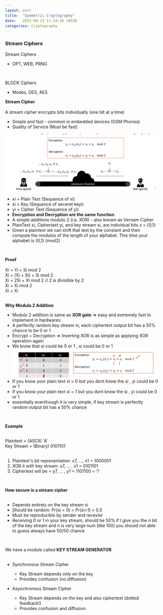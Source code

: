 ```yaml
---
layout: post
title:  "Symmetric Cryptography"
date:   2021-09-21 11:24:36 +0530
categories: Cryptography
---
```


### **Stream Ciphers** <br/>


Stream Ciphers <br/>
- OPT, WEB, PRNG <br/>
<br/>

BLOCK Ciphers <br/>
- Modes, DES, AES <br/>

**Stream Cipher** <br/>
<br/>
A stream cipher encrypts bits individually (one bit at a time) <br/>
- Simple and fast - common in embedded devices (GSM Phones) <br/>
- Quality of Service (Must be fast) <br/>



![Image Alt MemoryLayout](/assets/stream.png) <br/>
- xi = Plain Text (Sequence of xi) <br/>
- si = Key (Sequence of seceret keyi) <br/>
- yi = Cipher Text (Sequence of yi) <br/>
- **Encryption and Decryption are the same function** <br/>
- A simple additions modulo 2 (i.e. XOR) - also known as Vernam Cipher <br/>
- PlainText xi, Ciphertext yi, and key stream si, are individual bits z = {0,1} <br/>
- Given a plaintext we can shift that text by the constant and then compute the modulos of the length of your alphabet. This time your alphabet is {0,1} (mod2)<br/>
<br/>

**Proof** <br/>
<br/>
Xi = Yi + Si mod 2 <br/>
Xi = (Xi + Si) + Si mod 2 <br/>
Xi = 2Si + Xi mod 2 // 2 is divisible by 2 <br/>
Xi = Xi mod 2 <br/>
Xi = Xi <br/>
<br/>

**Why Modulo 2 Addition** <br/>
- Modulo 2 addition is same as **XOR gate** => easy and extremely fast to implement in hardwares <br/>
- A perfectly random key stream si, each ciphertext output bit has a 50% chance to be 0 or 1 <br/>
- Encrypt = Decryption => Inverting XOR is as simple as applying XOR operation again <br/> 
- We know that xi could be 0 or 1 , si could be 0 or 1  <br/> 
![Image Alt MemoryLayout](/assets/stream1.png) <br/>
- If you know your plain text xi = 0 but you dont know the si , yi could be 0 or 1 <br/>
- If you know your plain text xi = 1 but you dont know the si , yi could be 0 or 1 <br/>
- essentially eventhough it is very simple, if key stream is perfectly random output bit has a 50% chance <br/>
<br/>

**Example** <br/>
<br/>

Plaintext = (ASCII) 'A' <br/>
Key Stream = (Binary) 0101101 <br/>
<br/>
1. Plaintext's bit representation: x7, ..., x1 = 1000001 <br/>
2. XOR it with key stream:        s7, ... , s1 = 0101101 <br/>
3. Ciphertext will be =           y7, ... , y1 = 1101100 = 'i' <br/>
<br/>

**How secure is a stream cipher** <br/>
<br/>

- Depends entirely on the key stream si <br/>
- Should be random: Pr(si = 0) = Pr(si=1) = 0.5 <br/>
- Must be reproducible by sender and recevier <br/>
- Receiving 0 or 1 in your key stream, should be 50% if I give you the n bit of the key stream and n is very large num (like 100) you should not able to guess always have 50/50 chance <br/>
<br/>

We have a module called **KEY STREAM GENERATOR** <br/>
<br/>
- Synchronous Stream Cipher <br/>
   - Key Stream depends only on the key <br/>
   - Provides confusion (no diffusion) <br/>

- Asynchronous Stream Cipher <br/>
   - Key Stream depends on the key and also ciphertext (dotted feedback!) <br/>
   - Provides confusion and diffusion <br/> 


